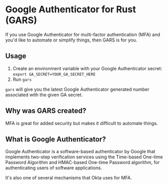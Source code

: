 # Google Authenticator for Rust (GARS)

If you use Google Authenticator for multi-factor authentication (MFA) and you'd like to automate or simplify things, then GARS is for you.


## Usage

1. Create an environment variable with your Google Authenticator secret: `export GA_SECRET=YOUR_GA_SECRET_HERE`
2. Run `gars`

`gars` will give you the latest Google Authenticator generated number associated with the given GA secret.


## Why was GARS created?

MFA is great for added security but makes it difficult to automate things.


## What is Google Authenticator?

Google Authenticator is a software-based authenticator by Google that implements two-step verification services using the Time-based One-time Password Algorithm and HMAC-based One-time Password algorithm, for authenticating users of software applications. 

It's also one of several mechanisms that Okta uses for MFA.
